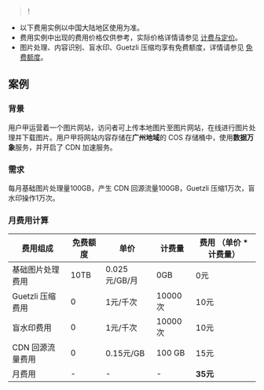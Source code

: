 >!
- 以下费用实例以中国大陆地区使用为准。
- 费用实例中出现的费用价格仅供参考，实际价格详情请参见 [计费与定价](https://cloud.tencent.com/document/product/460/6970)。
- 图片处理、内容识别、盲水印、Guetzli 压缩均享有免费额度，详情请参见 [免费额度](https://cloud.tencent.com/document/product/460/36381)。


## 案例
### 背景

用户甲运营着一个图片网站，访问者可上传本地图片至图片网站，在线进行图片处理并下载图片。用户甲将网站内容存储在**广州地域**的 COS 存储桶中，使用**数据万象**服务，并开启了 CDN 加速服务。

### 需求

每月基础图片处理量100GB，产生 CDN 回源流量100GB，Guetzli 压缩1万次，盲水印操作1万次。

### 月费用计算

| 费用组成         | 免费额度 | 单价           | 计费量           | 费用 （单价 * 计费量） |
| ---------------- | -------- | -------------- | ---------------- | ---------------------- |
| 基础图片处理费用     | 10TB     | 0.025元/GB/月 | 0GB              | 0元                    |
| Guetzli 压缩费用  | 0   | 1元/千次      | 10000 次 | 10元                    |
| 盲水印费用       | 0  | 1元/千次      | 10000 次 | 10元                    |
| CDN 回源流量费用 |0    | 0.15元/GB     | 100 GB    | 15元                 |
| 月费用           | -        | -              | -                | **35元**             |

